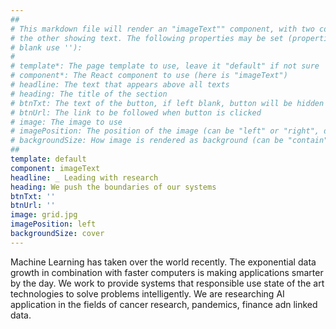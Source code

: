 ```yaml
---
##
# This markdown file will render an "imageText"" component, with two columns: one column showing an image and
# the other showing text. The following properties may be set (properties with * are required, to leave a property
# blank use ''):
#
# template*: The page template to use, leave it "default" if not sure
# component*: The React component to use (here is "imageText")
# headline: The text that appears above all texts
# heading: The title of the section
# btnTxt: The text of the button, if left blank, button will be hidden
# btnUrl: The link to be followed when button is clicked
# image: The image to use
# imagePosition: The position of the image (can be "left" or "right", default is "left")
# backgroundSize: How image is rendered as background (can be "contain" or "cover", default is "cover")
##
template: default
component: imageText
headline: _ Leading with research
heading: We push the boundaries of our systems
btnTxt: ''
btnUrl: ''
image: grid.jpg
imagePosition: left
backgroundSize: cover
---
```


Machine Learning has taken over the world recently. The exponential data growth in combination with faster
computers is making applications smarter by the day. We work to provide systems that responsible use state of the
art technologies to solve problems intelligently. We are researching AI application in the fields of cancer research,
pandemics, finance adn linked data.
